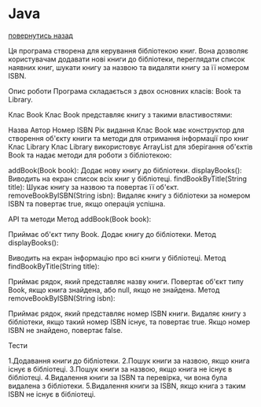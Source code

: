 # Java
[повернутись назад](https://github.com/BlackCNP/Java/blob/main/README.md)


Ця програма створена для керування бібліотекою книг. Вона дозволяє користувачам додавати нові книги до бібліотеки, переглядати список наявних книг, шукати книгу за назвою та видаляти книгу за її номером ISBN.

Опис роботи
Програма складається з двох основних класів: Book та Library.

Клас Book
Клас Book представляє книгу з такими властивостями:

Назва
Автор
Номер ISBN
Рік видання
Клас Book має конструктор для створення об'єкту книги та методи для отримання інформації про книг
Клас Library
Клас Library використовує ArrayList для зберігання об'єктів Book та надає методи для роботи з бібліотекою:

addBook(Book book): Додає нову книгу до бібліотеки.
displayBooks(): Виводить на екран список всіх книг у бібліотеці.
findBookByTitle(String title): Шукає книгу за назвою та повертає її об'єкт.
removeBookByISBN(String isbn): Видаляє книгу з бібліотеки за номером ISBN та повертає true, якщо операція успішна.

API та методи
Метод addBook(Book book):

Приймає об'єкт типу Book.
Додає книгу до бібліотеки.
Метод displayBooks():

Виводить на екран інформацію про всі книги у бібліотеці.
Метод findBookByTitle(String title):

Приймає рядок, який представляє назву книги.
Повертає об'єкт типу Book, якщо книга знайдена, або null, якщо не знайдена.
Метод removeBookByISBN(String isbn):

Приймає рядок, який представляє номер ISBN книги.
Видаляє книгу з бібліотеки, якщо такий номер ISBN існує, та повертає true. Якщо номер ISBN не знайдено, повертає false.

Тести


1.Додавання книги до бібліотеки.
2.Пошук книги за назвою, якщо книга існує в бібліотеці.
3.Пошук книги за назвою, якщо книга не існує в бібліотеці.
4.Видалення книги за ISBN та перевірка, чи вона була видалена з бібліотеки.
5.Видалення книги за ISBN, якщо книга з таким ISBN не існує в бібліотеці.
